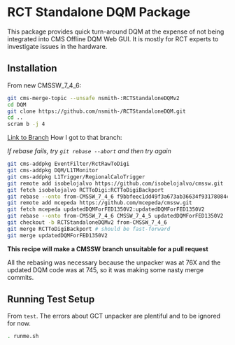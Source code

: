 RCT Standalone DQM Package
==========================

This package provides quick turn-around DQM at the expense of not being integrated into CMS Offline DQM Web GUI.
It is mostly for RCT experts to investigate issues in the hardware.

Installation
------------

From new CMSSW_7_4_6:

```bash
git cms-merge-topic --unsafe nsmith-:RCTStandaloneDQMv2
cd DQM
git clone https://github.com/nsmith-/RCTStandaloneDQM.git
cd ..
scram b -j 4
```

[Link to Branch](https://github.com/nsmith-/cmssw/tree/RCTStandaloneDQM)
How I got to that branch:

_If rebase fails, try `git rebase --abort` and then try again_

```bash
git cms-addpkg EventFilter/RctRawToDigi 
git cms-addpkg DQM/L1TMonitor
git cms-addpkg L1Trigger/RegionalCaloTrigger
git remote add isobelojalvo https://github.com/isobelojalvo/cmssw.git
git fetch isobelojalvo RCTToDigi:RCTToDigiBackport
git rebase --onto from-CMSSW_7_4_6 f9bbfeec1dd49f3a673ab36634f93178084cfc84 RCTToDigiBackport
git remote add mcepeda https://github.com/mcepeda/cmssw.git
git fetch mcepeda updatedDQMForFED1350V2:updatedDQMForFED1350V2
git rebase --onto from-CMSSW_7_4_6 CMSSW_7_4_5 updatedDQMForFED1350V2
git checkout -b RCTStandaloneDQMv2 from-CMSSW_7_4_6
git merge RCTToDigiBackport # should be fast-forward
git merge updatedDQMForFED1350V2
```

__This recipe will make a CMSSW branch unsuitable for a pull request__

All the rebasing was necessary because the unpacker was at 76X and the updated DQM code was at 745, so it was making some nasty merge commits.


Running Test Setup
------------------

From `test`.  The errors about GCT unpacker are plentiful and to be ignored for now.

```bash
. runme.sh
```

